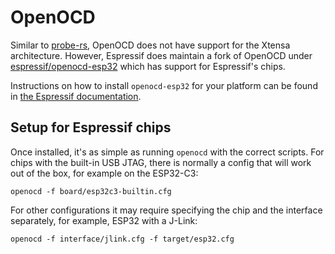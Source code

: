 
# OpenOCD

Similar to [probe-rs](./probe-rs.md), OpenOCD does not have support for the Xtensa architecture. However, Espressif does maintain a fork of OpenOCD under [espressif/openocd-esp32](https://github.com/espressif/openocd-esp32) which has support for Espressif's chips.

Instructions on how to install `openocd-esp32` for your platform can be found in [the Espressif documentation](https://docs.espressif.com/projects/esp-idf/en/latest/esp32c3/api-guides/jtag-debugging/index.html#setup-of-openocd).

## Setup for Espressif chips

<!-- how to choose interface & chip -->

Once installed, it's as simple as running `openocd` with the correct scripts. For chips with the built-in USB JTAG, there is normally a config that will work out of the box, for example on the ESP32-C3:

```ignore
openocd -f board/esp32c3-builtin.cfg
```

For other configurations it may require specifying the chip and the interface separately, for example, ESP32 with a J-Link:

```ignore
openocd -f interface/jlink.cfg -f target/esp32.cfg
```
